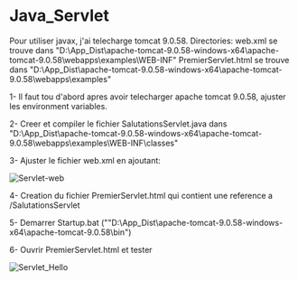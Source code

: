# Java_Servlet

Pour utiliser javax, j'ai telecharge tomcat 9.0.58. 
Directories:
  web.xml se trouve dans "D:\App_Dist\apache-tomcat-9.0.58-windows-x64\apache-tomcat-9.0.58\webapps\examples\WEB-INF"
  PremierServlet.html se trouve dans "D:\App_Dist\apache-tomcat-9.0.58-windows-x64\apache-tomcat-9.0.58\webapps\examples"
 
1- Il faut tou d'abord apres avoir telecharger apache tomcat 9.0.58, ajuster les environment variables. 
 
2- Creer et compiler le fichier SalutationsServlet.java dans "D:\App_Dist\apache-tomcat-9.0.58-windows-x64\apache-tomcat-9.0.58\webapps\examples\WEB-INF\classes"
 
3- Ajuster le fichier web.xml en ajoutant: 

![Servlet-web](https://user-images.githubusercontent.com/80248505/153864913-084a5394-2349-4797-b5ae-96fdee8e0e3d.png)

4- Creation du fichier PremierServlet.html qui contient une reference a /SalutationsServlet

5- Demarrer Startup.bat (""D:\App_Dist\apache-tomcat-9.0.58-windows-x64\apache-tomcat-9.0.58\bin")

6- Ouvrir PremierServlet.html et tester


![Servlet_Hello](https://user-images.githubusercontent.com/80248505/153865275-5b102bb6-daf9-4cb6-b5de-c1b0bf3b91f6.png)
